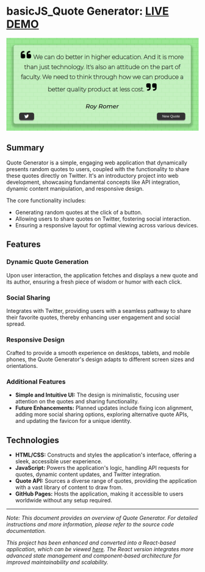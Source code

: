 # basicJS_Quote Generator: [LIVE DEMO](https://shcoobz.github.io/basicJS_quote-generator/)

![Quote Generator](img/basicJS_quote-generator.png)

## Summary

Quote Generator is a simple, engaging web application that dynamically presents random quotes to users, coupled with the functionality to share these quotes directly on Twitter. It's an introductory project into web development, showcasing fundamental concepts like API integration, dynamic content manipulation, and responsive design.

The core functionality includes:

- Generating random quotes at the click of a button.
- Allowing users to share quotes on Twitter, fostering social interaction.
- Ensuring a responsive layout for optimal viewing across various devices.

## Features

### Dynamic Quote Generation

Upon user interaction, the application fetches and displays a new quote and its author, ensuring a fresh piece of wisdom or humor with each click.

### Social Sharing

Integrates with Twitter, providing users with a seamless pathway to share their favorite quotes, thereby enhancing user engagement and social spread.

### Responsive Design

Crafted to provide a smooth experience on desktops, tablets, and mobile phones, the Quote Generator's design adapts to different screen sizes and orientations.

### Additional Features

- **Simple and Intuitive UI:** The design is minimalistic, focusing user attention on the quotes and sharing functionality.
- **Future Enhancements:** Planned updates include fixing icon alignment, adding more social sharing options, exploring alternative quote APIs, and updating the favicon for a unique identity.

## Technologies

- **HTML/CSS:** Constructs and styles the application's interface, offering a sleek, accessible user experience.
- **JavaScript:** Powers the application's logic, handling API requests for quotes, dynamic content updates, and Twitter integration.
- **Quote API:** Sources a diverse range of quotes, providing the application with a vast library of content to draw from.
- **GitHub Pages:** Hosts the application, making it accessible to users worldwide without any setup required.

---

_Note: This document provides an overview of Quote Generator. For detailed instructions and more information, please refer to the source code documentation._

_This project has been enhanced and converted into a React-based application, which can be viewed [here](https://github.com/Shcoobz/advancedJS_quote-generator/). The React version integrates more advanced state management and component-based architecture for improved maintainability and scalability._
